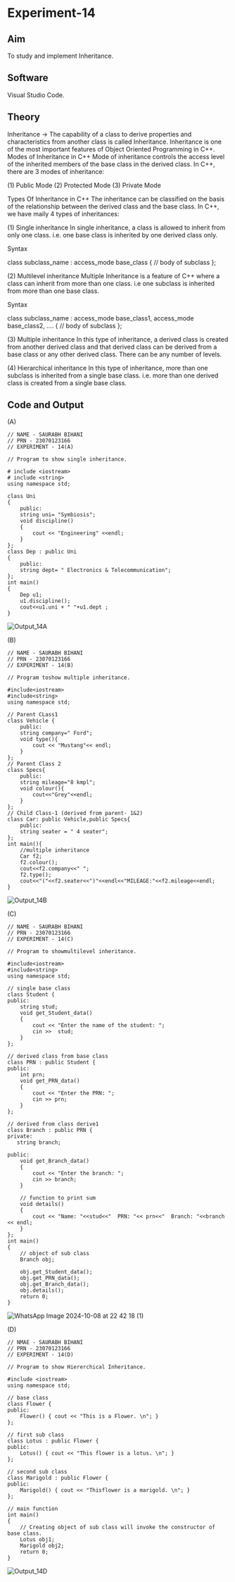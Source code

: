 # Experiment-14
## Aim
To study and implement Inheritance.

## Software
Visual Studio Code.

## Theory
Inheritance -> The capability of a class to derive properties and characteristics from another class is called Inheritance. Inheritance is one of the most important features of Object Oriented Programming in C++.
Modes of Inheritance in C++
Mode of inheritance controls the access level of the inherited members of the base class in the derived class. In C++, there are 3 modes of inheritance:

(1) Public Mode
(2) Protected Mode
(3) Private Mode

Types Of Inheritance in C++
The inheritance can be classified on the basis of the relationship between the derived class and the base class. In C++, we have maily 4 types of inheritances:

(1) Single inheritance
In single inheritance, a class is allowed to inherit from only one class. i.e. one base class is inherited by one derived class only.

Syntax

class subclass_name : access_mode base_class
{
// body of subclass
};

(2) Multilevel inheritance
Multiple Inheritance is a feature of C++ where a class can inherit from more than one class. i.e one subclass is inherited from more than one base class.

Syntax

class subclass_name : access_mode base_class1, access_mode base_class2, ....
{
// body of subclass
};

(3) Multiple inheritance
In this type of inheritance, a derived class is created from another derived class and that derived class can be derived from a base class or any other derived class. There can be any number of levels.

(4) Hierarchical inheritance
In this type of inheritance, more than one subclass is inherited from a single base class. i.e. more than one derived class is created from a single base class.

## Code and Output
(A)
```
// NAME - SAURABH BIHANI 
// PRN - 23070123166
// EXPERIMENT - 14(A)  

// Program to show single inheritance.

# include <iostream>
# include <string>
using namespace std;

class Uni
{
    public:
    string uni= "Symbiosis";
    void discipline()
    {
        cout << "Engineering" <<endl;
    }
};
class Dep : public Uni
{
    public:
    string dept= " Electronics & Telecommunication";
};
int main()
{
    Dep u1;
    u1.discipline();
    cout<<u1.uni + " "+u1.dept ;
}
```
![Output_14A](https://github.com/user-attachments/assets/b8198520-e9e6-4e98-ad83-ba8ff65784ba)

(B)
```
// NAME - SAURABH BIHANI
// PRN - 23070123166 
// EXPERIMENT - 14(B) 

// Program toshow multiple inheritance.

#include<iostream> 
#include<string> 
using namespace std; 

// Parent CLass1 
class Vehicle {
    public:
    string company=" Ford";
    void type(){
        cout << "Mustang"<< endl;
    }
};
// Parent Class 2
class Specs{
    public:
    string mileage="8 kmpl";
    void colour(){
        cout<<"Grey"<<endl;
    }
};
// Child Class-1 (derived from parent- 1&2)
class Car: public Vehicle,public Specs{
    public:
    string seater = " 4 seater";
};
int main(){
    //multiple inheritance
    Car f2;
    f2.colour();
    cout<<f2.company<<" ";
    f2.type();
    cout<<"("<<f2.seater<<")"<<endl<<"MILEAGE:"<<f2.mileage<<endl;
} 
```
![Output_14B](https://github.com/user-attachments/assets/a84cfee9-65f6-4da0-bb47-85b8bae317e2)

(C)
```
// NAME - SAURABH BIHANI
// PRN - 23070123166 
// EXPERIMENT - 14(C) 

// Program to showmultilevel inheritance.

#include<iostream> 
#include<string>
using namespace std; 

// single base class
class Student {
public:
    string stud;
    void get_Student_data()
    {
        cout << "Enter the name of the student: ";
        cin >>  stud;
    }
};
 
// derived class from base class
class PRN : public Student {
public:
    int prn;
    void get_PRN_data()
    {
        cout << "Enter the PRN: ";
        cin >> prn;
    }
};
 
// derived from class derive1
class Branch : public PRN {
private:
   string branch;
 
public:
    void get_Branch_data()
    {
        cout << "Enter the branch: ";
        cin >> branch;
    }
 
    // function to print sum
    void details()
    {
        cout << "Name: "<<stud<<"  PRN: "<< prn<<"  Branch: "<<branch << endl;
    }
};
int main()
{
    // object of sub class
    Branch obj;
 
    obj.get_Student_data();
    obj.get_PRN_data();
    obj.get_Branch_data();
    obj.details();
    return 0;
}
```
![WhatsApp Image 2024-10-08 at 22 42 18 (1)](https://github.com/user-attachments/assets/ccfa60e9-34bb-45e5-ab3e-b0b9994ec2ae)


(D)
```
// NMAE - SAURABH BIHANI
// PRN - 23070123166 
// EXPERIMENT - 14(D) 

// Program to show Hiererchical Inheritance.                    

#include <iostream>
using namespace std;

// base class
class Flower {
public:
    Flower() { cout << "This is a Flower. \n"; }
};

// first sub class
class Lotus : public Flower {
public:
    Lotus() { cout << "This flower is a lotus. \n"; }
};

// second sub class
class Marigold : public Flower {
public:
    Marigold() { cout << "Thisflower is a marigold. \n"; }
};

// main function
int main()
{
    // Creating object of sub class will invoke the constructor of base class.
    Lotus obj1;
    Marigold obj2;
    return 0;
}
```
![Output_14D](https://github.com/user-attachments/assets/dfca31dd-118a-4557-9e02-df919268dc59)
